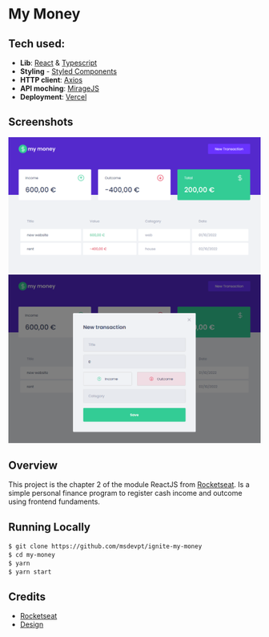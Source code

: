 # My Money

## Tech used:

- **Lib**: [React](https://reactjs.org/) & [Typescript](https://www.typescriptlang.org/)
- **Styling** - [Styled Components](https://styled-components.com/)
- **HTTP client**: [Axios](https://axios-http.com/)
- **API moching**: [MirageJS](https://miragejs.com/)
- **Deployment**: [Vercel](https://vercel.com)

## Screenshots

<img src="media/dashboard.png" alt="Dashboard" />
<img src="media/new-transaction.png" alt="New transaction" /> 

## Overview

This project is the chapter 2 of the module ReactJS from [Rocketseat](https://www.rocketseat.com.br/).
Is a simple personal finance program to register cash income and outcome using frontend fundaments.

## Running Locally


```bash
$ git clone https://github.com/msdevpt/ignite-my-money
$ cd my-money
$ yarn
$ yarn start
```

## Credits

- [Rocketseat](https://www.rocketseat.com.br/) 
- [Design](https://www.figma.com/file/0xmu9mj2TJYoIOubBFWsk5/dtmoney-Ignite-(Copy)?node-id=0%3A1)

